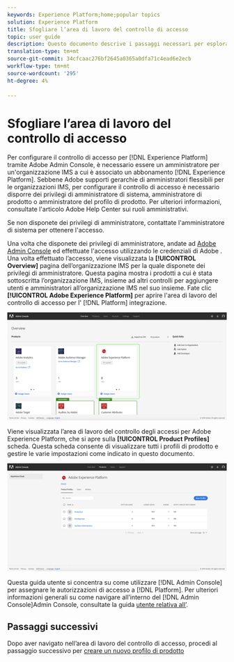 ```yaml
---
keywords: Experience Platform;home;popular topics
solution: Experience Platform
title: Sfogliare l’area di lavoro del controllo di accesso
topic: user guide
description: Questo documento descrive i passaggi necessari per esplorare l'area di lavoro del controllo degli accessi. Per configurare il controllo di accesso per  Experience Platform tramite l'Adobe Admin Console, è necessario essere un amministratore per un'organizzazione IMS che dispone di un'iscrizione a  Experience Platform.
translation-type: tm+mt
source-git-commit: 34cfcaac276bf2645a0365a0dfa71c4ead6e2ecb
workflow-type: tm+mt
source-wordcount: '295'
ht-degree: 4%

---
```



# Sfogliare l’area di lavoro del controllo di accesso

Per configurare il controllo di accesso per [!DNL Experience Platform] tramite Adobe Admin Console, è necessario essere un amministratore per un&#39;organizzazione IMS a cui è associato un abbonamento [!DNL Experience Platform]. Sebbene  Adobe supporti gerarchie di amministratori flessibili per le organizzazioni IMS, per configurare il controllo di accesso è necessario disporre dei privilegi di amministratore di sistema, amministratore di prodotto o amministratore del profilo di prodotto. Per ulteriori informazioni, consultate l&#39;articolo Adobe Help Center sui ruoli [](https://helpx.adobe.com/enterprise/using/admin-roles.html) amministrativi.

Se non disponete dei privilegi di amministratore, contattate l&#39;amministratore di sistema per ottenere l&#39;accesso.

Una volta che disponete dei privilegi di amministratore, andate ad [Adobe Admin Console](https://adminconsole.adobe.com) ed effettuate l&#39;accesso utilizzando le credenziali di Adobe . Una volta effettuato l’accesso, viene visualizzata la **[!UICONTROL Overview]** pagina dell’organizzazione IMS per la quale disponete dei privilegi di amministratore. Questa pagina mostra i prodotti a cui è stata sottoscritta l’organizzazione IMS, insieme ad altri controlli per aggiungere utenti e amministratori all’organizzazione IMS nel suo insieme. Fate clic **[!UICONTROL Adobe Experience Platform]** per aprire l&#39;area di lavoro del controllo di accesso per l&#39; [!DNL Platform] integrazione.

![overview-page](../images/overview-page.png)

Viene visualizzata l’area di lavoro del controllo degli accessi per Adobe Experience Platform, che si apre sulla **[!UICONTROL Product Profiles]** scheda. Questa scheda consente di visualizzare tutti i profili di prodotto e gestire le varie impostazioni come indicato in questo documento.

![platform-access-control](../images/platform-access-control.png)

Questa guida utente si concentra su come utilizzare [!DNL Admin Console] per assegnare le autorizzazioni di accesso a [!DNL Platform]. Per ulteriori informazioni generali su come navigare all’interno del [!DNL Admin Console]Admin Console, consultate la guida [utente relativa all’](https://helpx.adobe.com/it/enterprise/using/admin-console.html).

## Passaggi successivi

Dopo aver navigato nell’area di lavoro del controllo di accesso, procedi al passaggio successivo per [creare un nuovo profilo di prodotto](create-profile.md)